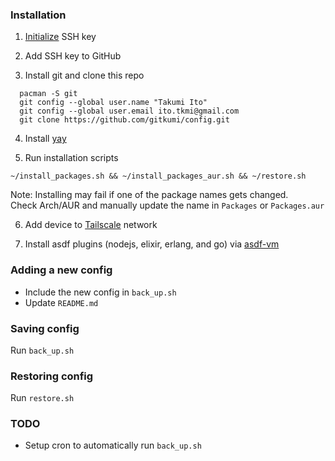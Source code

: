 ### Installation

1. [Initialize](https://wiki.archlinux.org/title/SSH_keys) SSH key

2. Add SSH key to GitHub

3. Install git and clone this repo
```
  pacman -S git
  git config --global user.name "Takumi Ito"
  git config --global user.email ito.tkmi@gmail.com
  git clone https://github.com/gitkumi/config.git
```

4. Install [yay](https://github.com/Jguer/yay)
      
5. Run installation scripts
```
~/install_packages.sh && ~/install_packages_aur.sh && ~/restore.sh 
```

Note: Installing may fail if one of the package names gets changed.  
Check Arch/AUR and manually update the name in `Packages` or `Packages.aur`

6. Add device to [Tailscale](https://tailscale.com/) network

7. Install asdf plugins (nodejs, elixir, erlang, and go) via [asdf-vm](https://asdf-vm.com/#/)

### Adding a new config

- Include the new config in `back_up.sh`
- Update `README.md`

### Saving config

Run `back_up.sh`

### Restoring config

Run `restore.sh`

### TODO

- Setup cron to automatically run `back_up.sh`
